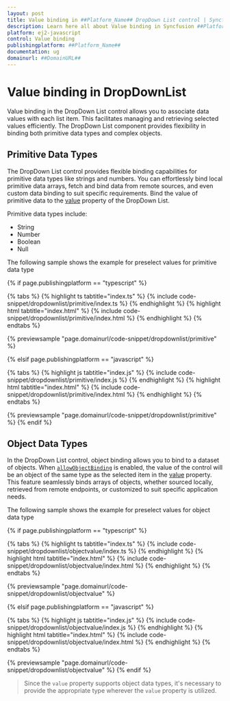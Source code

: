 ```yaml
---
layout: post
title: Value binding in ##Platform_Name## DropDown List control | Syncfusion
description: Learn here all about Value binding in Syncfusion ##Platform_Name## DropDown List control of Syncfusion Essential JS 2 and more.
platform: ej2-javascript
control: Value binding 
publishingplatform: ##Platform_Name##
documentation: ug
domainurl: ##DomainURL##
---
```


# Value binding in DropDownList

Value binding in the DropDown List control allows you to associate data values with each list item. This facilitates managing and retrieving selected values efficiently. The DropDown List component provides flexibility in binding both primitive data types and complex objects.

## Primitive Data Types

The DropDown List control provides flexible binding capabilities for primitive data types like strings and numbers. You can effortlessly bind local primitive data arrays, fetch and bind data from remote sources, and even custom data binding to suit specific requirements. Bind the value of primitive data to the [value](../api/drop-down-list/#value) property of the DropDown List.

Primitive data types include:

* String
* Number
* Boolean
* Null

The following sample shows the example for preselect values for primitive data type

{% if page.publishingplatform == "typescript" %}

 {% tabs %}
{% highlight ts tabtitle="index.ts" %}
{% include code-snippet/dropdownlist/primitive/index.ts %}
{% endhighlight %}
{% highlight html tabtitle="index.html" %}
{% include code-snippet/dropdownlist/primitive/index.html %}
{% endhighlight %}
{% endtabs %}
        
{% previewsample "page.domainurl/code-snippet/dropdownlist/primitive" %}

{% elsif page.publishingplatform == "javascript" %}

{% tabs %}
{% highlight js tabtitle="index.js" %}
{% include code-snippet/dropdownlist/primitive/index.js %}
{% endhighlight %}
{% highlight html tabtitle="index.html" %}
{% include code-snippet/dropdownlist/primitive/index.html %}
{% endhighlight %}
{% endtabs %}

{% previewsample "page.domainurl/code-snippet/dropdownlist/primitive" %}
{% endif %}

## Object Data Types

In the DropDown List control, object binding allows you to bind to a dataset of objects. When [`allowObjectBinding`](../api/drop-down-list/#allowobjectbinding) is enabled, the value of the control will be an object of the same type as the selected item in the [value](../api/drop-down-list/#value) property. This feature seamlessly binds arrays of objects, whether sourced locally, retrieved from remote endpoints, or customized to suit specific application needs.

The following sample shows the example for preselect values for object data type

{% if page.publishingplatform == "typescript" %}

 {% tabs %}
{% highlight ts tabtitle="index.ts" %}
{% include code-snippet/dropdownlist/objectvalue/index.ts %}
{% endhighlight %}
{% highlight html tabtitle="index.html" %}
{% include code-snippet/dropdownlist/objectvalue/index.html %}
{% endhighlight %}
{% endtabs %}
        
{% previewsample "page.domainurl/code-snippet/dropdownlist/objectvalue" %}

{% elsif page.publishingplatform == "javascript" %}

{% tabs %}
{% highlight js tabtitle="index.js" %}
{% include code-snippet/dropdownlist/objectvalue/index.js %}
{% endhighlight %}
{% highlight html tabtitle="index.html" %}
{% include code-snippet/dropdownlist/objectvalue/index.html %}
{% endhighlight %}
{% endtabs %}

{% previewsample "page.domainurl/code-snippet/dropdownlist/objectvalue" %}
{% endif %}

> Since the `value` property supports object data types, it's necessary to provide the appropriate type wherever the `value` property is utilized.